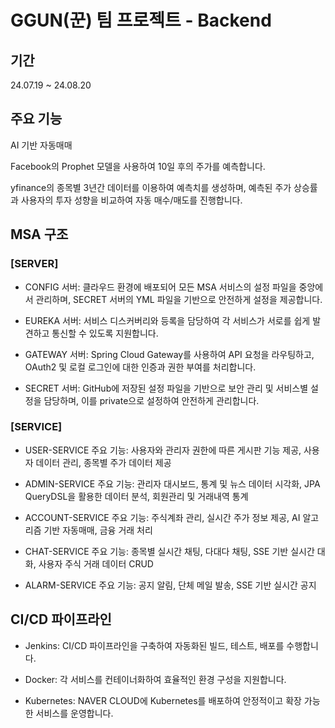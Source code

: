 # GGUN(꾼) 팀 프로젝트 - Backend
## 기간
24.07.19 ~ 24.08.20
## 주요 기능
AI 기반 자동매매

Facebook의 Prophet 모델을 사용하여 10일 후의 주가를 예측합니다. 

yfinance의 종목별 3년간 데이터를 이용하여 예측치를 생성하며, 예측된 주가 상승률과 사용자의 투자 성향을 비교하여 자동 매수/매도를 진행합니다.
## MSA 구조
### [SERVER]
- CONFIG 서버: 클라우드 환경에 배포되어 모든 MSA 서비스의 설정 파일을 중앙에서 관리하며, SECRET 서버의 YML 파일을 기반으로 안전하게 설정을 제공합니다.

- EUREKA 서버: 서비스 디스커버리와 등록을 담당하여 각 서비스가 서로를 쉽게 발견하고 통신할 수 있도록 지원합니다.

- GATEWAY 서버: Spring Cloud Gateway를 사용하여 API 요청을 라우팅하고, OAuth2 및 로컬 로그인에 대한 인증과 권한 부여를 처리합니다.

- SECRET 서버: GitHub에 저장된 설정 파일을 기반으로 보안 관리 및 서비스별 설정을 담당하며, 이를 private으로 설정하여 안전하게 관리합니다.
### [SERVICE]
- USER-SERVICE 주요 기능: 사용자와 관리자 권한에 따른 게시판 기능 제공, 사용자 데이터 관리, 종목별 주가 데이터 제공

- ADMIN-SERVICE 주요 기능: 관리자 대시보드, 통계 및 뉴스 데이터 시각화, JPA QueryDSL을 활용한 데이터 분석, 회원관리 및 거래내역 통계

- ACCOUNT-SERVICE 주요 기능: 주식계좌 관리, 실시간 주가 정보 제공, AI 알고리즘 기반 자동매매, 금융 거래 처리

- CHAT-SERVICE 주요 기능: 종목별 실시간 채팅, 다대다 채팅, SSE 기반 실시간 대화, 사용자 주식 거래 데이터 CRUD

- ALARM-SERVICE 주요 기능: 공지 알림, 단체 메일 발송, SSE 기반 실시간 공지
## CI/CD 파이프라인
- Jenkins: CI/CD 파이프라인을 구축하여 자동화된 빌드, 테스트, 배포를 수행합니다.

- Docker: 각 서비스를 컨테이너화하여 효율적인 환경 구성을 지원합니다.

- Kubernetes: NAVER CLOUD에 Kubernetes를 배포하여 안정적이고 확장 가능한 서비스를 운영합니다.
